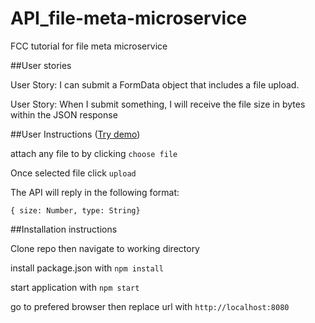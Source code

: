 # API_file-meta-microservice

FCC tutorial for file meta microservice

##User stories

User Story: I can submit a FormData object that includes a file upload.

User Story: When I submit something, I will receive the file size in bytes within the JSON response

##User Instructions (<a href ='https://protected-coast-37724.herokuapp.com/'>Try demo</a>)

attach any file to by clicking `choose file`

Once selected file click `upload`

The API will reply in the following format:

`{ size: Number, type: String}`

##Installation instructions

Clone repo then navigate to working directory

install package.json with `npm install`

start application with `npm start`

go to prefered browser then replace url with `http://localhost:8080`
